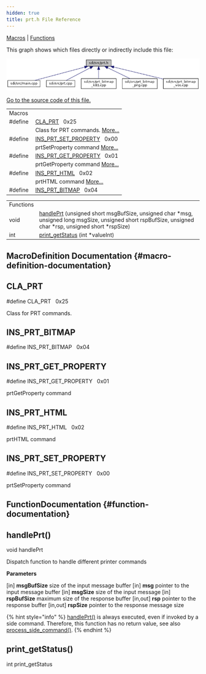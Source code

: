 ```yaml
---
hidden: true
title: prt.h File Reference
---
```


[Macros](#define-members) \| [Functions](#func-members)

This graph shows which files directly or indirectly include this file:

![](sdi_2src_2prt_8h__dep__incl.png)

<a href="sdi_2src_2prt_8h_source.md">Go to the source code of this file.</a>

|  |  |
|----|----|
| Macros |  |
| #define  | [CLA_PRT](#a0988cf1c2b9639c4d3a5f95801814fac)   0x25 |
|   | Class for PRT commands. [More\...](#a0988cf1c2b9639c4d3a5f95801814fac)<br/> |
| #define  | [INS_PRT_SET_PROPERTY](#af5938d17e2b26fc9fcaba16fb9ef95c7)   0x00 |
|   | prtSetProperty command [More\...](#af5938d17e2b26fc9fcaba16fb9ef95c7)<br/> |
| #define  | [INS_PRT_GET_PROPERTY](#a471aa813d45d44527c570233554d2937)   0x01 |
|   | prtGetProperty command [More\...](#a471aa813d45d44527c570233554d2937)<br/> |
| #define  | [INS_PRT_HTML](#a6bb76f72cb93f6356cbfc75728ca8d22)   0x02 |
|   | prtHTML command [More\...](#a6bb76f72cb93f6356cbfc75728ca8d22)<br/> |
| #define  | [INS_PRT_BITMAP](#aba8c8536bf160f5c2cec53e7709e9fb8)   0x04 |

|  |  |
|----|----|
| Functions |  |
| void  | [handlePrt](#aa9066d7ba9036f5ae176ad99b7f24c49) (unsigned short msgBufSize, unsigned char \*msg, unsigned long msgSize, unsigned short rspBufSize, unsigned char \*rsp, unsigned short \*rspSize) |
| int  | [print_getStatus](#a47bd7ed2e6b0486a15adcfd3d1b58457) (int \*valueInt) |

## MacroDefinition Documentation {#macro-definition-documentation}

## CLA_PRT <a href="#a0988cf1c2b9639c4d3a5f95801814fac" id="a0988cf1c2b9639c4d3a5f95801814fac"></a>

<p>#define CLA_PRT   0x25</p>

Class for PRT commands.

## INS_PRT_BITMAP <a href="#aba8c8536bf160f5c2cec53e7709e9fb8" id="aba8c8536bf160f5c2cec53e7709e9fb8"></a>

<p>#define INS_PRT_BITMAP   0x04</p>

## INS_PRT_GET_PROPERTY <a href="#a471aa813d45d44527c570233554d2937" id="a471aa813d45d44527c570233554d2937"></a>

<p>#define INS_PRT_GET_PROPERTY   0x01</p>

prtGetProperty command

## INS_PRT_HTML <a href="#a6bb76f72cb93f6356cbfc75728ca8d22" id="a6bb76f72cb93f6356cbfc75728ca8d22"></a>

<p>#define INS_PRT_HTML   0x02</p>

prtHTML command

## INS_PRT_SET_PROPERTY <a href="#af5938d17e2b26fc9fcaba16fb9ef95c7" id="af5938d17e2b26fc9fcaba16fb9ef95c7"></a>

<p>#define INS_PRT_SET_PROPERTY   0x00</p>

prtSetProperty command

## FunctionDocumentation {#function-documentation}

## handlePrt() <a href="#aa9066d7ba9036f5ae176ad99b7f24c49" id="aa9066d7ba9036f5ae176ad99b7f24c49"></a>

<p>void handlePrt</p>

Dispatch function to handle different printer commands

**Parameters**

\[in\] **msgBufSize** size of the input message buffer \[in\] **msg** pointer to the input message buffer \[in\] **msgSize** size of the input message \[in\] **rspBufSize** maximum size of the response buffer \[in,out\] **rsp** pointer to the response buffer \[in,out\] **rspSize** pointer to the response message size


{% hint style="info" %}
[handlePrt()](#aa9066d7ba9036f5ae176ad99b7f24c49) is always executed, even if invoked by a side command. Therefore, this function has no return value, see also <a href="main_8cpp.md#a4892e1b795462119ef4d6fa87c860b90">process_side_command()</a>.
{% endhint %}

## print_getStatus() <a href="#a47bd7ed2e6b0486a15adcfd3d1b58457" id="a47bd7ed2e6b0486a15adcfd3d1b58457"></a>

<p>int print_getStatus</p>
